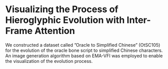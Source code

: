 # Visualizing the Process of Hieroglyphic Evolution with Inter-Frame Attention
We constructed a dataset called ”Oracle to Simplified Chinese” (OtSC105) for the evolution of the oracle bone script to simplified Chinese characters. An image generation algorithm based on EMA-VFI was employed to enable the visualization of the evolution process.
 
 
